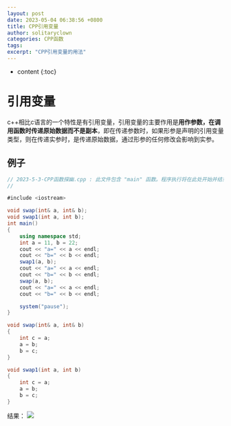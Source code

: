 ```yaml
---
layout: post
date: 2023-05-04 06:38:56 +0800
title: CPP引用变量
author: solitaryclown
categories: CPP函数
tags: 
excerpt: "CPP引用变量的用法"
---
```

* content
{:toc}



# 引用变量
c++相比c语言的一个特性是有引用变量，引用变量的主要作用是**用作参数，在调用函数时传递原始数据而不是副本**，即在传递参数时，如果形参是声明的引用变量类型，则在传递实参时，是传递原始数据，通过形参的任何修改会影响到实参。

## 例子

```csharp
// 2023-5-3-CPP函数探幽.cpp : 此文件包含 "main" 函数。程序执行将在此处开始并结束。
//

#include <iostream>

void swap(int& a, int& b);
void swap1(int a, int b);
int main()
{
	using namespace std;
	int a = 11, b = 22;
	cout << "a=" << a << endl;
	cout << "b=" << b << endl;
	swap1(a, b);
	cout << "a=" << a << endl;
	cout << "b=" << b << endl;
	swap(a, b);
	cout << "a=" << a << endl;
	cout << "b=" << b << endl;

	system("pause");
}

void swap(int& a, int& b)
{
	int c = a;
	a = b;
	b = c;
}

void swap1(int a, int b)
{
	int c = a;
	a = b;
	b = c;
}
```

结果：
![](https://img2023.cnblogs.com/blog/1356639/202305/1356639-20230504070234621-1942563912.png)

